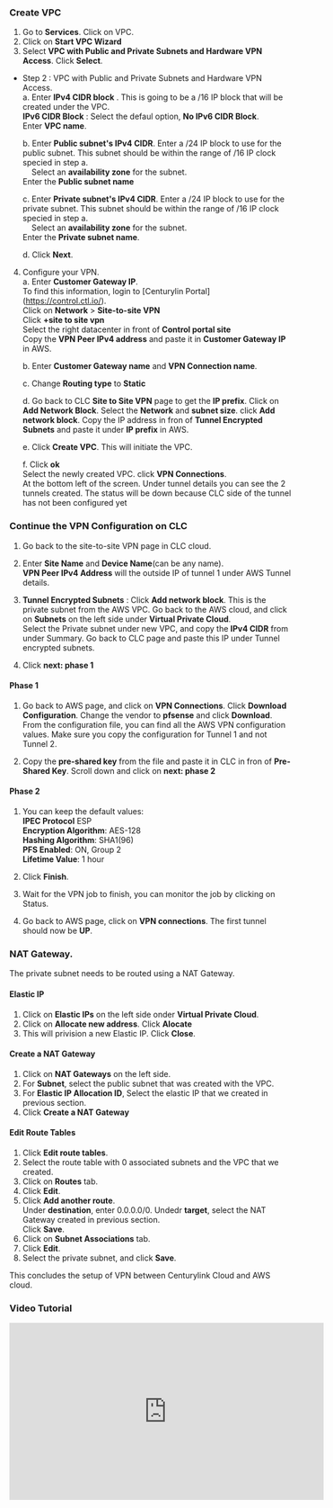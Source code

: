 ### Create VPC
1. Go to **Services**. Click on VPC.
2. Click on **Start VPC Wizard**  
3. Select **VPC with Public and Private Subnets and Hardware VPN Access**. Click **Select**.
  * Step 2 : VPC with Public and Private Subnets and Hardware VPN Access.  
    a. Enter **IPv4 CIDR block** . This is going to be a /16 IP block that will be created under the VPC.  
       **IPv6 CIDR Block** : Select the defaul option, **No IPv6 CIDR Block**.  
       Enter **VPC name**.  
       
    b. Enter **Public subnet's IPv4 CIDR**. Enter a /24 IP block to use for the public subnet. This subnet should be within the range of /16 IP clock specied in step a.  
       Select an **availability zone** for the subnet.   
       Enter the **Public subnet name**
       
    c. Enter **Private subnet's IPv4 CIDR**. Enter a /24 IP block to use for the private subnet. This subnet should be within the range of /16 IP clock specied in step a.  
       Select an **availability zone** for the subnet.   
       Enter the **Private subnet name**.
     
     d. Click **Next**.
     
4. Configure your VPN.  
   a. Enter **Customer Gateway IP**.   
   To find this information, login to [Centurylin Portal] (https://control.ctl.io/).   
   Click on **Network** > **Site-to-site VPN**  
   Click **+site to site vpn**  
   Select the right datacenter in front of **Control portal site**  
   Copy the **VPN Peer IPv4 address** and paste it in **Customer Gateway IP** in AWS.
   
   b. Enter **Customer Gateway name** and **VPN Connection name**.  
   
   c. Change **Routing type** to **Static**
   
   d. Go back to CLC **Site to Site VPN** page to get the **IP prefix**.
      Click on **Add Network Block**. Select the **Network** and **subnet size**. click **Add network block**.
      Copy the IP address in fron of **Tunnel Encrypted Subnets** and paste it under **IP prefix** in AWS.  
      
   e. Click **Create VPC**. This will initiate the VPC.
   
   f. Click **ok**  
      Select the newly created VPC.
      click **VPN Connections**.  
      At the bottom left of the screen. Under tunnel details you can see the 2 tunnels created. The status will be down because CLC side of the tunnel has not been configured yet

### Continue the VPN Configuration on CLC

1. Go back to the site-to-site VPN page in CLC cloud.

2. Enter **Site Name** and **Device Name**(can be any name).  
**VPN Peer IPv4 Address** will the outside IP of tunnel 1 under AWS Tunnel details.  

3. **Tunnel Encrypted Subnets** : Click **Add network block**. This is the private subnet from the AWS VPC. Go back to the AWS cloud, and click on **Subnets** on the left side under **Virtual Private Cloud**.  
Select the Private subnet under new VPC, and copy the **IPv4 CIDR** from under Summary. Go back to CLC page and paste this IP under Tunnel encrypted subnets.   

4. Click **next: phase 1**   

#### Phase 1
1. Go back to AWS page, and click on **VPN Connections**. Click **Download Configuration**. Change the vendor to **pfsense** and click **Download**. From the configuration file, you can find all the AWS VPN configuration values. Make sure you copy the configuration for Tunnel 1 and not Tunnel 2.

2. Copy the **pre-shared key** from the file and paste it in CLC in fron of **Pre-Shared Key**. Scroll down and click on **next: phase 2**

#### Phase 2  
1. You can keep the default values:  
**IPEC Protocol** ESP  
**Encryption Algorithm**: AES-128   
**Hashing Algorithm**: SHA1(96)    
**PFS Enabled**: ON, Group 2  
**Lifetime Value**: 1 hour  

2. Click **Finish**.  

3. Wait for the VPN job to finish, you can monitor the job by clicking on Status.  

4. Go back to AWS page, click on **VPN connections**. The first tunnel should now be **UP**.  


### NAT Gateway.
The private subnet needs to be routed using a NAT Gateway.
#### Elastic IP
1. Click on **Elastic IPs** on the left side onder **Virtual Private Cloud**.  
2. Click on **Allocate new address**.  Click **Alocate** 
3. This will privision a new Elastic IP. Click **Close**. 

#### Create a NAT Gateway
1. Click on **NAT Gateways** on the left side.  
2. For **Subnet**, select the public subnet that was created with the VPC.  
3. For **Elastic IP Allocation ID**, Select the elastic IP that we created in previous section.  
4. Click **Create a NAT Gateway**

#### Edit Route Tables
1. Click **Edit route tables**.  
2. Select the route table with 0 associated subnets and the VPC that we created.  
3. Click on **Routes** tab.
4. Click **Edit**.  
5. Click **Add another route**.  
   Under **destination**, enter 0.0.0.0/0. Undedr **target**, select the NAT Gateway created in previous section.  
   Click **Save**.  
6. Click on **Subnet Associations** tab.  
7. Click **Edit**.
8. Select the private subnet, and click **Save**.

This concludes the setup of VPN between Centurylink Cloud and AWS cloud.

### Video Tutorial  
<iframe width="560" height="315" src="https://www.youtube.com/embed/BcRTgbuj2Fo" frameborder="0" allow="autoplay; encrypted-media" allowfullscreen></iframe>
